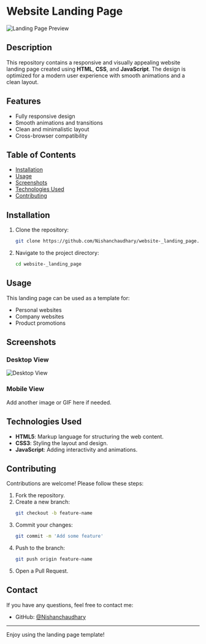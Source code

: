 # Website Landing Page

![Landing Page Preview](https://raw.githubusercontent.com/Nishanchaudhary/website-_landing_page/template1.png)

## Description

This repository contains a responsive and visually appealing website landing page created using **HTML**, **CSS**, and **JavaScript**. The design is optimized for a modern user experience with smooth animations and a clean layout.

## Features

- Fully responsive design
- Smooth animations and transitions
- Clean and minimalistic layout
- Cross-browser compatibility

## Table of Contents

- [Installation](#installation)
- [Usage](#usage)
- [Screenshots](#screenshots)
- [Technologies Used](#technologies-used)
- [Contributing](#contributing)

## Installation

1. Clone the repository:
   ```bash
   git clone https://github.com/Nishanchaudhary/website-_landing_page.git
   ```
2. Navigate to the project directory:
   ```bash
   cd website-_landing_page
   ```

## Usage

This landing page can be used as a template for:

- Personal websites
- Company websites
- Product promotions

## Screenshots

### Desktop View
![Desktop View](https://raw.githubusercontent.com/Nishanchaudhary/website-_landing_page/template16.jpeg)

### Mobile View

Add another image or GIF here if needed.

## Technologies Used

- **HTML5**: Markup language for structuring the web content.
- **CSS3**: Styling the layout and design.
- **JavaScript**: Adding interactivity and animations.

## Contributing

Contributions are welcome! Please follow these steps:

1. Fork the repository.
2. Create a new branch:
   ```bash
   git checkout -b feature-name
   ```
3. Commit your changes:
   ```bash
   git commit -m 'Add some feature'
   ```
4. Push to the branch:
   ```bash
   git push origin feature-name
   ```
5. Open a Pull Request.

## Contact

If you have any questions, feel free to contact me:

- GitHub: [@Nishanchaudhary](https://github.com/Nishanchaudhary)

---

Enjoy using the landing page template!
